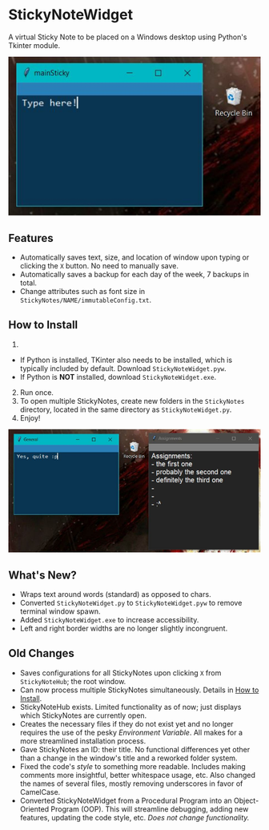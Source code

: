# StickyNoteWidget
A virtual Sticky Note to be placed on a Windows desktop using Python's Tkinter module.

<p align="center">
  <img src="images/initialExample.JPG" alt="Example of Sticky Note Widget in action">
</p>

## Features
- Automatically saves text, size, and location of window upon typing or clicking the `X` button. No need to manually save.
- Automatically saves a backup for each day of the week, 7 backups in total.
- Change attributes such as font size in `StickyNotes/NAME/immutableConfig.txt`.

## How to Install
1. 
- If Python is installed, TKinter also needs to be installed, which is typically included by default. Download `StickyNoteWidget.pyw`.
- If Python is **NOT** installed, download `StickyNoteWidget.exe`.
2. Run once.
3. To open multiple StickyNotes, create new folders in the `StickyNotes` directory, located in the same directory as `StickyNoteWidget.py`.
4. Enjoy!

<p align="center">
  <img src="images/advancedExample.JPG" alt="Example of changed attributes">
</p>

## What's New?
- Wraps text around words (standard) as opposed to chars.
- Converted `StickyNoteWidget.py` to `StickyNoteWidget.pyw` to remove terminal window spawn.
- Added `StickyNoteWidget.exe` to increase accessibility.
- Left and right border widths are no longer slightly incongruent.

## Old Changes
- Saves configurations for all StickyNotes upon clicking `X` from `StickyNoteHub`; the root window.
- Can now process multiple StickyNotes simultaneously. Details in [How to Install](#how-to-install).
- StickyNoteHub exists. Limited functionality as of now; just displays which StickyNotes are currently open.
- Creates the necessary files if they do not exist yet and no longer requires the use of the pesky _Environment Variable_. All makes for a more streamlined installation process.
- Gave StickyNotes an ID: their title. No functional differences yet other than a change in the window's title and a reworked folder system.
- Fixed the code's _style_ to something more readable. Includes making comments more insightful, better whitespace usage, etc. Also changed the names of several files, mostly removing underscores in favor of CamelCase.
- Converted StickyNoteWidget from a Procedural Program into an Object-Oriented Program (OOP). This will streamline debugging, adding new features, updating the code style, etc. _Does not change functionality._

